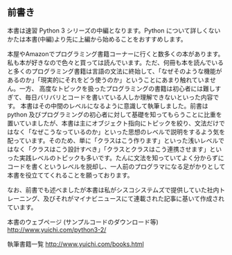 ## 前書き

本書は速習 Python 3 シリーズの中編となります。Python について詳しくないかたは本書(中編)より先に上編から始めることをおすすめします。

本屋やAmazonでプログラミング書籍コーナーに行くと数多くの本があります。私も本が好きなので色々と買っては読んでいます。ただ、何冊も本を読んでいると多くのプログラミング書籍は言語の文法に終始して、「なぜそのような機能があるのか」「現実的にそれをどう使うのか」ということにあまり触れていません。一方、 高度なトピックを扱ったプログラミングの書籍は初心者には難しすぎて、毎日バリバリとコードを書いている人しか理解できないといった内容です。
本書はその中間のレベルになるように意識して執筆しました。前書は python 及びプログラミングの初心者に対して基礎を知ってもらうことに比重を置いていましたが、本書は主にオブジェクト指向にトピックを絞り、文法だけではなく「なぜこうなっているのか」といった思想のレベルで説明をするよう気を配っています。そのため、単に「クラスはこう作ります」といった浅いレベルではなく「クラスはこう設計すべき」「クラスとクラスはこう連携させます」といった実践レベルのトピックも多いです。たんに文法を知っていてよく分からずにコードを書くというレベルを脱却し、一人前のプログラマになる足がかりとして本書を役立ててくれることを願っております。

なお、前書でも述べましたが本書は私がシスコシステムズで提供していた社内トレーニング、及びそれがマイナビニュースにて連載された記事に基いて作成されています。

本書のウェブページ (サンプルコードのダウンロード等)
http://www.yuichi.com/python3-2/

執筆書籍一覧
http://www.yuichi.com/books.html
